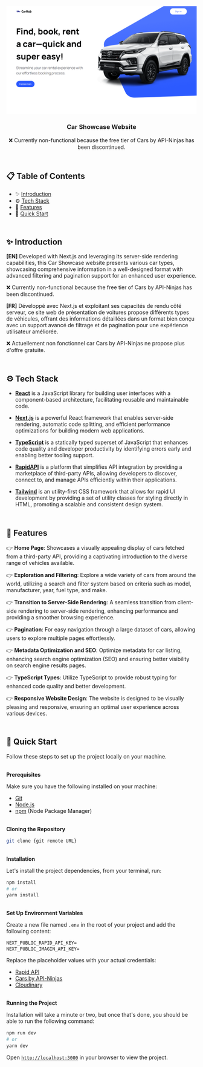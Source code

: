 <div align="center">
    <a href="https://car-hub-fv.vercel.app" target="_blank">
      <img src="public/design/preview.png" alt="Project Banner">
    </a>
  <h3 align="center">Car Showcase Website</h3>
  <p align="center">❌ Currently non-functional because the free tier of Cars by API-Ninjas has been discontinued.</p>
</div>

##  <br /> 📋 <a name="table">Table of Contents</a>

- ✨ [Introduction](#introduction)
- ⚙️ [Tech Stack](#tech-stack)
- 📝 [Features](#features)
- 🚀 [Quick Start](#quick-start)

##  <br /> <a name="introduction">✨ Introduction</a>

**[EN]** Developed with Next.js and leveraging its server-side rendering capabilities, this Car Showcase website presents various car types, showcasing comprehensive information in a well-designed format with advanced filtering and pagination support for an enhanced user experience.

❌ Currently non-functional because the free tier of Cars by API-Ninjas has been discontinued.

**[FR]** Développé avec Next.js et exploitant ses capacités de rendu côté serveur, ce site web de présentation de voitures propose différents types de véhicules, offrant des informations détaillées dans un format bien conçu avec un support avancé de filtrage et de pagination pour une expérience utilisateur améliorée.

❌ Actuellement non fonctionnel car Cars by API-Ninjas ne propose plus d'offre gratuite.

##  <br /> <a name="tech-stack">⚙️ Tech Stack</a>

- [**React**](https://react.dev/reference/react) is a JavaScript library for building user interfaces with a component-based architecture, facilitating reusable and maintainable code.

- [**Next.js**](https://nextjs.org/docs) is a powerful React framework that enables server-side rendering, automatic code splitting, and efficient performance optimizations for building modern web applications.

- [**TypeScript**](https://www.typescriptlang.org/docs/) is a statically typed superset of JavaScript that enhances code quality and developer productivity by identifying errors early and enabling better tooling support.

- [**RapidAPI**](https://docs.rapidapi.com/) is a platform that simplifies API integration by providing a marketplace of third-party APIs, allowing developers to discover, connect to, and manage APIs efficiently within their applications.

- [**Tailwind**](https://v2.tailwindcss.com/docs) is an utility-first CSS framework that allows for rapid UI development by providing a set of utility classes for styling directly in HTML, promoting a scalable and consistent design system.

## <br/> <a name="features">📝 Features</a>

👉 **Home Page**: Showcases a visually appealing display of cars fetched from a third-party API, providing a captivating introduction to the diverse range of vehicles available.

👉 **Exploration and Filtering**: Explore a wide variety of cars from around the world, utilizing a search and filter system based on criteria such as model, manufacturer, year, fuel type, and make.

👉 **Transition to Server-Side Rendering**: A seamless transition from client-side rendering to server-side rendering, enhancing performance and providing a smoother browsing experience.

👉 **Pagination**: For easy navigation through a large dataset of cars, allowing users to explore multiple pages effortlessly.

👉 **Metadata Optimization and SEO**: Optimize metadata for car listing, enhancing search engine optimization (SEO) and ensuring better visibility on search engine results pages.

👉 **TypeScript Types**: Utilize TypeScript to provide robust typing for enhanced code quality and better development.

👉 **Responsive Website Design**: The website is designed to be visually pleasing and responsive, ensuring an optimal user experience across various devices.

## <br /> <a name="quick-start">🚀 Quick Start</a>

Follow these steps to set up the project locally on your machine.

<br/>**Prerequisites**

Make sure you have the following installed on your machine:

- [Git](https://git-scm.com/)
- [Node.js](https://nodejs.org/en)
- [npm](https://www.npmjs.com/) (Node Package Manager)

<br/>**Cloning the Repository**

```bash
git clone {git remote URL}
```

<br/>**Installation**

Let's install the project dependencies, from your terminal, run:

```bash
npm install
# or
yarn install
```

<br/>**Set Up Environment Variables**

Create a new file named `.env` in the root of your project and add the following content:

```env
NEXT_PUBLIC_RAPID_API_KEY=
NEXT_PUBLIC_IMAGIN_API_KEY=
```

Replace the placeholder values with your actual credentials:

- [Rapid API](https://dashboard.clerk.com)
- [Cars by API-Ninjas](https://rapidapi.com/apininjas/api/cars-by-api-ninjas)
- [Cloudinary](https://dashboard.imagin.studio)

<br/>**Running the Project**

Installation will take a minute or two, but once that's done, you should be able to run the following command:

```bash
npm run dev
# or
yarn dev
```

Open [`http://localhost:3000`](http://localhost:3000) in your browser to view the project.